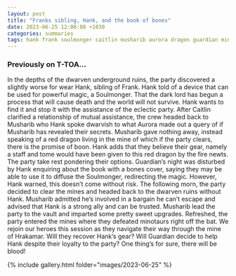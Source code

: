 ```yaml
---
layout: post
title: "Franks sibling, Hank, and the book of bones"
date: 2023-06-25 12:00:00 +1030
categories: summaries
tags: hank frank soulmonger caitlin musharib aurora dragon guardian minotaur hrakamar
---
```

### Previously on T-TOA…
In the depths of the dwarven underground ruins, the party discovered a slightly worse for wear Hank, sibling of Frank. Hank told of a device that can be used for powerful magic, a Soulmonger. That the dark lord has begun a process that will cause death and the world will not survive. Hank wants to find it and stop it with the assistance of the eclectic party. After Caitlin clarified a relationship of mutual assistance, the crew headed back to Musharib who Hank spoke dwarvish to what Aurora made out a query of if Musharib has revealed their secrets. Musharib gave nothing away, instead speaking of a red dragon living in the mine of which if the party clears, there is the promise of boon. Hank adds that they believe their gear, namely a staff and tome would have been given to this red dragon by the fire newts. The party take rest pondering their options. Guardian’s night was disturbed by Hank enquiring about the book with a bones cover, saying they may be able to use it to diffuse the Soulmonger, redirecting the magic. However, Hank warned, this doesn’t come without risk. The following morn, the party decided to clear the mines and headed back to the dwarven ruins without Hank. Musharib admitted he’s involved in a bargain he can’t escape and advised that Hank is a strong ally and can be trusted. Musharib lead the party to the vault and imparted some pretty sweet upgrades. Refreshed, the party entered the mines where they defeated minotaurs right off the bat. We rejoin our heroes this session as they navigate their way through the mine of Hrakamar. Will they recover Hank’s gear? Will Guardian decide to help Hank despite their loyalty to the party? One thing’s for sure, there will be blood!

{% include gallery.html folder="images/2023-06-25" %}